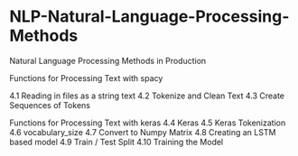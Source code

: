 # NLP-Natural-Language-Processing-Methods
Natural Language Processing Methods in Production

Functions for Processing Text with spacy

   4.1 Reading in files as a string text
   4.2 Tokenize and Clean Text
   4.3 Create Sequences of Tokens
   
Functions for Processing Text with keras
   4.4 Keras
   4.5 Keras Tokenization
   4.6 vocabulary_size
   4.7 Convert to Numpy Matrix
   4.8 Creating an LSTM based model 
   4.9 Train / Test Split
   4.10 Training the Model
  

